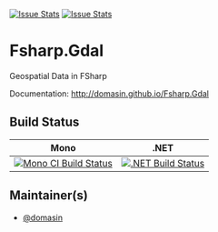 [![Issue Stats](http://issuestats.com/github/domasin/Fsharp.Gdal/badge/issue)](http://issuestats.com/github/domasin/Fsharp.Gdal)
[![Issue Stats](http://issuestats.com/github/domasin/Fsharp.Gdal/badge/pr)](http://issuestats.com/github/domasin/Fsharp.Gdal)

# Fsharp.Gdal

Geospatial Data in FSharp

Documentation: http://domasin.github.io/Fsharp.Gdal


## Build Status

Mono | .NET
---- | ----
[![Mono CI Build Status](https://img.shields.io/travis/domasin/Fsharp.Gdal/master.svg)](https://travis-ci.org/domasin/Fsharp.Gdal) | [![.NET Build Status](https://img.shields.io/appveyor/ci/fsgit/Fsharp.Gdal/master.svg)](https://ci.appveyor.com/project/domasin/fsharp-gdal)

## Maintainer(s)

- [@domasin](https://github.com/domasin)
